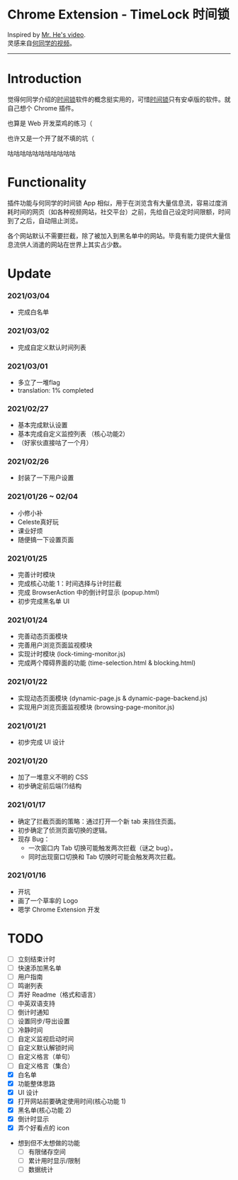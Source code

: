 # Chrome Extension - TimeLock 时间锁

Inspired by [Mr. He's video][mr_he_video].  
灵感来自[何同学的视频][mr_he_video]。

---

# Introduction

觉得何同学介绍的[时间锁][mr_he_app]软件的概念挺实用的，可惜[时间锁][mr_he_app]只有安卓版的软件。就自己想个 Chrome 插件。

也算是 Web 开发菜鸡的练习（

也许又是一个开了就不填的坑（

咕咕咕咕咕咕咕咕咕咕咕

# Functionality

插件功能与何同学的时间锁 App 相似，用于在浏览含有大量信息流，容易过度消耗时间的网页（如各种视频网站，社交平台）之前，先给自己设定时间限额，时间到了之后，自动阻止浏览。

各个网站默认不需要拦截，除了被加入到黑名单中的网站。毕竟有能力提供大量信息流供人消遣的网站在世界上其实占少数。

# Update

### 2021/03/04
- 完成白名单

### 2021/03/02
- 完成自定义默认时间列表

### 2021/03/01
- 多立了一堆flag
- translation: 1% completed

### 2021/02/27
- 基本完成默认设置
- 基本完成自定义监控列表 （核心功能2）
- （好家伙直接咕了一个月）

### 2021/02/26
- 封装了一下用户设置

### 2021/01/26 ~ 02/04
- 小修小补
- Celeste真好玩
- 课业好烦
- 随便搞一下设置页面

### 2021/01/25
- 完善计时模块
- 完成核心功能 1：时间选择与计时拦截
- 完成 BrowserAction 中的倒计时显示 (popup.html)
- 初步完成黑名单 UI

### 2021/01/24
- 完善动态页面模块
- 完善用户浏览页面监视模块
- 实现计时模块 (lock-timing-monitor.js)
- 完成两个障碍界面的功能 (time-selection.html & blocking.html)

### 2021/01/22
- 实现动态页面模块 (dynamic-page.js & dynamic-page-backend.js)
- 实现用户浏览页面监视模块 (browsing-page-monitor.js)

### 2021/01/21
- 初步完成 UI 设计

### 2021/01/20
- 加了一堆意义不明的 CSS
- 初步确定前后端(?)结构

### 2021/01/17
- 确定了拦截页面的策略：通过打开一个新 tab 来挡住页面。
- 初步确定了侦测页面切换的逻辑。
- 现存 Bug：
  - 一次窗口内 Tab 切换可能触发两次拦截（谜之 bug）。
  - 同时出现窗口切换和 Tab 切换时可能会触发两次拦截。

### 2021/01/16
- 开坑
- 画了一个草率的 Logo
- 嗯学 Chrome Extension 开发

# TODO

- [ ] 立刻结束计时
- [ ] 快速添加黑名单
- [ ] 用户指南
- [ ] 鸣谢列表
- [ ] 弄好 Readme（格式和语言）
- [ ] 中英双语支持
- [ ] 倒计时通知
- [ ] 设置同步/导出设置
- [ ] 冷静时间
- [ ] 自定义监视启动时间
- [ ] 自定义默认解锁时间
- [ ] 自定义格言（单句）
- [ ] 自定义格言（集合）
- [x] 白名单
- [x] 功能整体思路
- [x] UI 设计
- [x] 打开网站前要确定使用时间(核心功能 1)
- [x] 黑名单(核心功能 2)
- [x] 倒计时显示
- [x] 弄个好看点的 icon
- 想到但不太想做的功能
  - [ ] 有限储存空间
  - [ ] 累计用时显示/限制
  - [ ] 数据统计

[mr_he_video]: https://www.bilibili.com/video/BV1ev411x7en
[mr_he_app]: http://download.yitangyx.cn/test/student-he/new.html?202001
